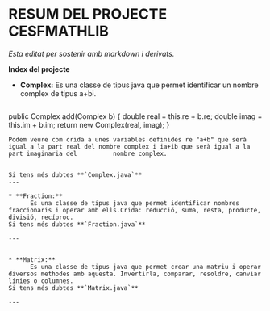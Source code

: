 RESUM DEL PROJECTE CESFMATHLIB
==============================

*Esta editat per sostenir amb markdown i derivats.*

**Index del projecte**

* **Complex:** 
         Es una classe de tipus java que permet identificar un nombre complex de tipus a+bi.  
  ```   
public Complex add(Complex b) {
        double real = this.re + b.re;
        double imag = this.im + b.im;
        return new Complex(real, imag);
       }   
  ```   
Podem veure com crida a unes variables definides re "a+b" que serà igual a la part real del nombre complex i ia+ib que serà igual a la part imaginaria del          nombre complex.   


Si tens més dubtes **`Complex.java`**   
  ---  

* **Fraction:**
        Es una classe de tipus java que permet identificar nombres fraccionaris i operar amb ells.Crida: reducció, suma, resta, producte, divisió, recíproc.  
Si tens més dubtes **`Fraction.java`**   

  ---


* **Matrix:**
        Es una classe de tipus java que permet crear una matriu i operar diversos methodes amb aquesta. Invertirla, comparar, resoldre, canviar línies o columnes.  
Si tens més dubtes **`Matrix.java`**   

  ---
